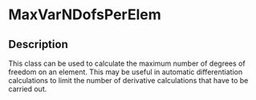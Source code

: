 # MaxVarNDofsPerElem

## Description

This class can be used to calculate the maximum number of degrees of freedom on
an element. This may be useful in automatic differentiation calculations to
limit the number of derivative calculations that have to be carried out.

